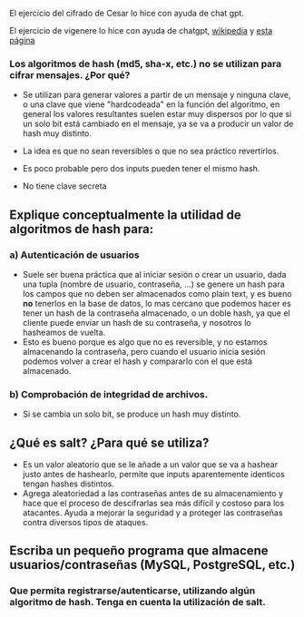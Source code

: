 El ejercicio del cifrado de Cesar lo hice con ayuda de chat gpt.

El ejercicio de vigenere lo hice con ayuda de chatgpt, [wikipedia](https://en.wikipedia.org/wiki/Vigen%C3%A8re_cipher) y [esta página](https://www.nayuki.io/page/vigenere-cipher-javascript)


### Los algoritmos de hash (md5, sha-x, etc.) no se utilizan para cifrar mensajes. ¿Por qué?

* Se utilizan para generar valores a partir de un mensaje y ninguna clave, o una clave que viene "hardcodeada" en la función del algoritmo, en general los valores resultantes suelen estar muy dispersos por lo que si un solo bit está cambiado en el mensaje, ya se va a producir un valor de hash muy distinto.

* La idea es que no sean reversibles o que no sea práctico revertirlos.

* Es poco probable pero dos inputs pueden tener el mismo hash.

* No tiene clave secreta

## Explique conceptualmente la utilidad de algoritmos de hash para:
### a) Autenticación de usuarios

* Suele ser buena práctica que al iniciar sesión o crear un usuario, dada una tupla (nombre de usuario, contraseña, ...) se genere un hash para los campos que no deben ser almacenados como plain text, y es bueno **no** tenerlos en la base de datos, lo mas cercano que podemos hacer es tener un hash de la contraseña almacenado, o un doble hash, ya que el cliente puede enviar un hash de su contraseña, y nosotros lo hasheamos de vuelta.
* Esto es bueno porque es algo que no es reversible, y no estamos almacenando la contraseña, pero cuando el usuario inicia sesión podemos volver a crear el hash y compararlo con el que está almacenado.

### b) Comprobación de integridad de archivos.
* Si se cambia un solo bit, se produce un hash muy distinto.


## ¿Qué es salt? ¿Para qué se utiliza?
* Es un valor aleatorio que se le añade a un valor que se va a hashear justo antes de hashearlo, permite que inputs aparentemente identicos tengan hashes distintos.
* Agrega aleatoriedad a las contraseñas antes de su almacenamiento y hace que el proceso de descifrarlas sea más difícil y costoso para los atacantes. Ayuda a mejorar la seguridad y a proteger las contraseñas contra diversos tipos de ataques.


## Escriba un pequeño programa que almacene usuarios/contraseñas (MySQL, PostgreSQL, etc.) 
### Que permita registrarse/autenticarse, utilizando algún algoritmo de hash. Tenga en cuenta la utilización de salt.
